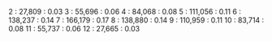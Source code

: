 2  :   27,809  :      0.03
3  :   55,696  :      0.06
4  :   84,068  :      0.08
5  :  111,056  :      0.11
6  :  138,237  :      0.14
7  :  166,179  :      0.17
8  :  138,880  :      0.14
9  :  110,959  :      0.11
10 :   83,714  :      0.08
11 :   55,737  :      0.06
12 :   27,665  :      0.03